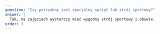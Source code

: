 ```yaml
---
question: "Czy potrzebny jest specjalny sprzęt lub strój sportowy?"
answer: |
  Tak, na zajęciach wystarczy mieć wygodny strój sportowy i obuwie.
order: 3
---
```

